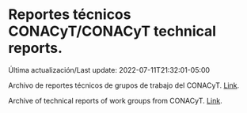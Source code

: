 # Reportes técnicos CONACyT/CONACyT technical reports.

Última actualización/Last update: 2022-07-11T21:32:01-05:00

Archivo de reportes técnicos de grupos de trabajo del CONACyT. [Link](https://salud.conacyt.mx/coronavirus/investigacion/productos/).

Archive of technical reports of work groups from CONACyT. [Link](https://salud.conacyt.mx/coronavirus/investigacion/productos/).

